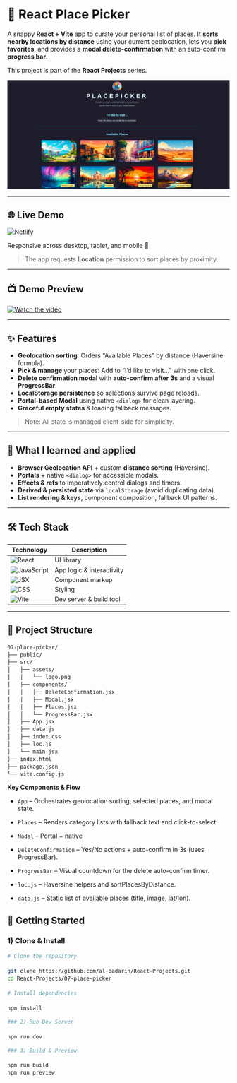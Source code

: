 # 📍 React Place Picker

A snappy **React + Vite** app to curate your personal list of places. It **sorts nearby locations by distance** using your current geolocation, lets you **pick favorites**, and provides a **modal delete-confirmation** with an auto-confirm **progress bar**.

This project is part of the **React Projects** series.

![Place Picker Preview](./preview.png)

---

## 🌐 Live Demo

[![Netlify](https://img.shields.io/badge/Live%20Site-Click%20Here-brightgreen?style=for-the-badge&logo=netlify)](https://place-picker-albadarin.netlify.app/)

Responsive across desktop, tablet, and mobile 📱

> The app requests **Location** permission to sort places by proximity.

---

## 📺 Demo Preview

[![Watch the video](https://img.shields.io/badge/▶%EF%B8%8F-Click%20to%20Watch%20Demo-purple?style=for-the-badge&logo=youtube)](https://youtu.be/UA8tKCopboo)

---

## ✨ Features

- **Geolocation sorting**: Orders “Available Places” by distance (Haversine formula).
- **Pick & manage** your places: Add to “I’d like to visit…” with one click.
- **Delete confirmation modal** with **auto-confirm after 3s** and a visual **ProgressBar**.
- **LocalStorage persistence** so selections survive page reloads.
- **Portal-based Modal** using native `<dialog>` for clean layering.
- **Graceful empty states** & loading fallback messages.

> Note: All state is managed client-side for simplicity.

---

## 🧠 What I learned and applied

- **Browser Geolocation API** + custom **distance sorting** (Haversine).
- **Portals** + native `<dialog>` for accessible modals.
- **Effects & refs** to imperatively control dialogs and timers.
- **Derived & persisted state** via `localStorage` (avoid duplicating data).
- **List rendering & keys**, component composition, fallback UI patterns.

---

## 🛠️ Tech Stack

| Technology                                                                        | Description               |
| --------------------------------------------------------------------------------- | ------------------------- |
| ![React](https://img.shields.io/badge/React-18-blue?logo=react)                   | UI library                |
| ![JavaScript](https://img.shields.io/badge/JavaScript-ES6-yellow?logo=javascript) | App logic & interactivity |
| ![JSX](https://img.shields.io/badge/JSX-HTML--in--JS-blueviolet?logo=html5)       | Component markup          |
| ![CSS](https://img.shields.io/badge/CSS-Custom-blue?logo=css3)                    | Styling                   |
| ![Vite](https://img.shields.io/badge/Vite-Bundler-646cff?logo=vite)               | Dev server & build tool   |

---

## 📁 Project Structure

```txt
07-place-picker/
├── public/
├── src/
│   ├── assets/
│   │   └── logo.png
│   ├── components/
│   │   ├── DeleteConfirmation.jsx
│   │   ├── Modal.jsx
│   │   ├── Places.jsx
│   │   └── ProgressBar.jsx
│   ├── App.jsx
│   ├── data.js
│   ├── index.css
│   ├── loc.js
│   └── main.jsx
├── index.html
├── package.json
└── vite.config.js
```

**Key Components & Flow**

- `App` – Orchestrates geolocation sorting, selected places, and modal state.

- `Places` – Renders category lists with fallback text and click-to-select.

- `Modal` – Portal + native <dialog> controlled by open and onClose.

- `DeleteConfirmation` – Yes/No actions + auto-confirm in 3s (uses ProgressBar).

- `ProgressBar` – Visual countdown for the delete auto-confirm timer.

- `loc.js` – Haversine helpers and sortPlacesByDistance.

- `data.js` – Static list of available places (title, image, lat/lon).

## 🚀 Getting Started

### 1) Clone & Install

```bash
# Clone the repository

git clone https://github.com/al-badarin/React-Projects.git
cd React-Projects/07-place-picker

# Install dependencies

npm install
```

```bash
### 2) Run Dev Server

npm run dev
```

```bash
### 3) Build & Preview

npm run build
npm run preview
```
